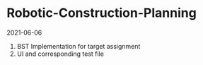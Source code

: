 # Robotic-Construction-Planning

2021-06-06
1. BST Implementation for target assignment
2. UI and corresponding test file
